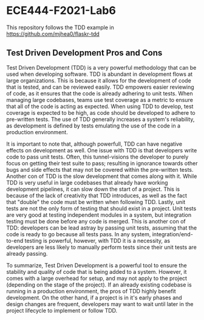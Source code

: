 # ECE444-F2021-Lab6

This repository follows the TDD example in https://github.com/mjhea0/flaskr-tdd

## Test Driven Development Pros and Cons

Test Driven Development (TDD) is a very powerful methodology that can be used when developing software. TDD is abundant in development flows at large organizations. This is because it allows for the development of code that is tested, and can be reviewed easily. TDD empowers easier reviewing of code, as it ensures that the code is already adhering to unit tests. When managing large codebases, teams use test coverage as a metric to ensure that all of the code is acting as expected. When using TDD to develop, test coverage is expected to be high, as code should be developed to adhere to pre-written tests. The use of TDD generally increases a system's reliability, as development is defined by tests emulating the use of the code in a production environment.

It is important to note that, although powerfull, TDD can have negative effects on development as well. One issue with TDD is that developers write code to pass unit tests. Often, this tunnel-visions the developer to purely focus on getting their test suite to pass; resulting in ignorance towards other bugs and side effects that may not be covered within the pre-written tests. Another con of TDD is the slow development that comes along with it. While TDD is very useful in large codebases that already have working development pipelines, it can slow down the start of a project. This is because of the lack of creativity that TDD introduces, as well as the fact that "double" the code must be written when following TDD. Lastly, unit tests are not the only form of testing that should exist in a project. Unit tests are very good at testing independent modules in a system, but integration testing must be done before any code is merged. This is another con of TDD: developers can be lead astray by passing unit tests, assuming that the code is ready to go because all tests pass. In any system, integration/end-to-end testing is powerful, however, with TDD it is a necessity, as developers are less likely to manually perform tests since their unit tests are already passing.

To summarize, Test Driven Development is a powerful tool to ensure the stability and quality of code that is being added to a system. However, it comes with a large overhead for setup, and may not apply to the project (depending on the stage of the project). If an already existing codebase is running in a production environment, the pros of TDD highly benefit development. On the other hand, if a project is in it's early phases and design changes are frequent, developers may want to wait until later in the project lifecycle to implement or follow TDD.
